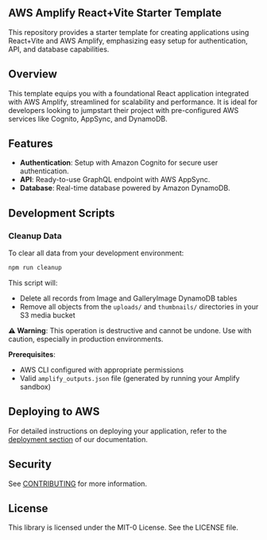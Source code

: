 ## AWS Amplify React+Vite Starter Template

This repository provides a starter template for creating applications using React+Vite and AWS Amplify, emphasizing easy setup for authentication, API, and database capabilities.

## Overview

This template equips you with a foundational React application integrated with AWS Amplify, streamlined for scalability and performance. It is ideal for developers looking to jumpstart their project with pre-configured AWS services like Cognito, AppSync, and DynamoDB.

## Features

- **Authentication**: Setup with Amazon Cognito for secure user authentication.
- **API**: Ready-to-use GraphQL endpoint with AWS AppSync.
- **Database**: Real-time database powered by Amazon DynamoDB.

## Development Scripts

### Cleanup Data

To clear all data from your development environment:

```bash
npm run cleanup
```

This script will:

- Delete all records from Image and GalleryImage DynamoDB tables
- Remove all objects from the `uploads/` and `thumbnails/` directories in your S3 media bucket

**⚠️ Warning**: This operation is destructive and cannot be undone. Use with caution, especially in production environments.

**Prerequisites**:

- AWS CLI configured with appropriate permissions
- Valid `amplify_outputs.json` file (generated by running your Amplify sandbox)

## Deploying to AWS

For detailed instructions on deploying your application, refer to the [deployment section](https://docs.amplify.aws/react/start/quickstart/#deploy-a-fullstack-app-to-aws) of our documentation.

## Security

See [CONTRIBUTING](CONTRIBUTING.md#security-issue-notifications) for more information.

## License

This library is licensed under the MIT-0 License. See the LICENSE file.
